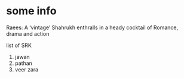 # some info 
Raees: A ‘vintage’ Shahrukh enthralls in a heady cocktail of Romance, drama and action       

list of SRK
1. jawan
1. pathan
1. veer zara